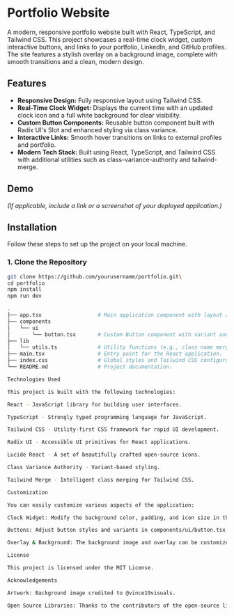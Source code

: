 # Portfolio Website

A modern, responsive portfolio website built with React, TypeScript, and Tailwind CSS. This project showcases a real-time clock widget, custom interactive buttons, and links to your portfolio, LinkedIn, and GitHub profiles. The site features a stylish overlay on a background image, complete with smooth transitions and a clean, modern design.

## Features

- **Responsive Design:** Fully responsive layout using Tailwind CSS.
- **Real-Time Clock Widget:** Displays the current time with an updated clock icon and a full white background for clear visibility.
- **Custom Button Components:** Reusable button component built with Radix UI's Slot and enhanced styling via class variance.
- **Interactive Links:** Smooth hover transitions on links to external profiles and portfolio.
- **Modern Tech Stack:** Built using React, TypeScript, and Tailwind CSS with additional utilities such as class-variance-authority and tailwind-merge.

## Demo

*(If applicable, include a link or a screenshot of your deployed application.)*

## Installation

Follow these steps to set up the project on your local machine.

### 1. Clone the Repository

```bash
git clone https://github.com/yourusername/portfolio.git\
cd portfolio
npm install
npm run dev

.
├── app.tsx                  # Main application component with layout and page content.
├── components
│   └── ui
│       └── button.tsx       # Custom Button component with variant and size configurations.
├── lib
│   └── utils.ts             # Utility functions (e.g., class name merging with tailwind-merge).
├── main.tsx                 # Entry point for the React application.
├── index.css                # Global styles and Tailwind CSS configuration.
└── README.md                # Project documentation.

Technologies Used

This project is built with the following technologies:

React - JavaScript library for building user interfaces.

TypeScript - Strongly typed programming language for JavaScript.

Tailwind CSS - Utility-first CSS framework for rapid UI development.

Radix UI - Accessible UI primitives for React applications.

Lucide React - A set of beautifully crafted open-source icons.

Class Variance Authority - Variant-based styling.

Tailwind Merge - Intelligent class merging for Tailwind CSS.

Customization

You can easily customize various aspects of the application:

Clock Widget: Modify the background color, padding, and icon size in the ClockWidget component.

Buttons: Adjust button styles and variants in components/ui/button.tsx to match your design requirements.

Overlay & Background: The background image and overlay can be customized in app.tsx and index.css.

License

This project is licensed under the MIT License.

Acknowledgements

Artwork: Background image credited to @vince19visuals.

Open Source Libraries: Thanks to the contributors of the open-source libraries and tools used in this project.